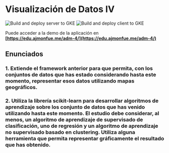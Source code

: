 # Visualización de Datos IV
![Build and deploy server to GKE](https://github.com/DiDream/adm-visualizacion-datos-iv/workflows/Build%20and%20deploy%20server%20to%20GKE/badge.svg)
![Build and deploy client to GKE](https://github.com/DiDream/adm-visualizacion-datos-iv/workflows/Build%20and%20deploy%20client%20to%20GKE/badge.svg)

Puede acceder a la demo de la aplicación en **[https://edu.ajmonfue.me/adm-4/](https://edu.ajmonfue.me/adm-4/)**

## Enunciados
### 1. Extiende el framework anterior para que permita, con los conjuntos de datos que has estado considerando hasta este momento, representar esos datos utilizando mapas geográficos.

### 2. Utiliza la librería scikit-learn para desarrollar algoritmos de aprendizaje sobre los conjunto de datos que has venido utilizando hasta este momento. El estudio debe considerar, al menos,  un algoritmo de aprendizaje de supervisado de clasificación, uno de regresión y un algoritmo de aprendizaje no supervisado basado en clustering. Utiliza alguna herramienta que permita representar gráficamente el resultado que has obtenido.